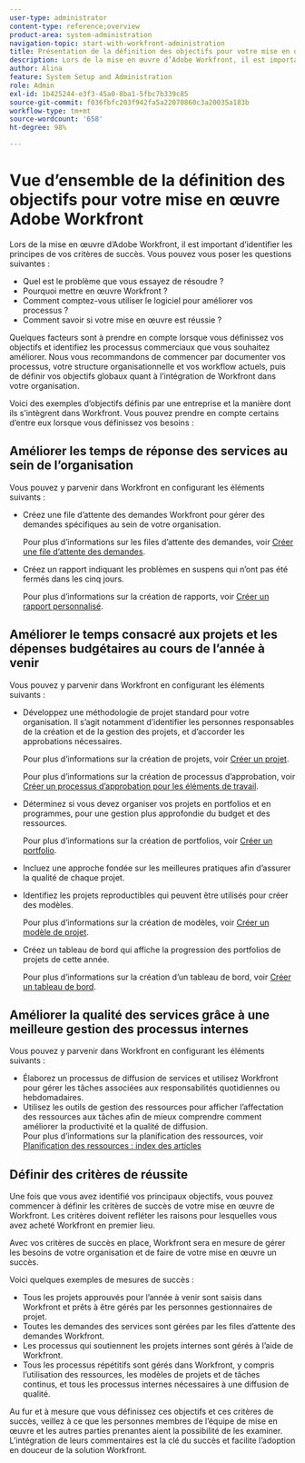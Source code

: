 ```yaml
---
user-type: administrator
content-type: reference;overview
product-area: system-administration
navigation-topic: start-with-workfront-administration
title: Présentation de la définition des objectifs pour votre mise en oeuvre Adobe Workfront
description: Lors de la mise en œuvre d’Adobe Workfront, il est important d’identifier les principes de vos critères de succès. Nous vous recommandons de commencer par documenter vos processus, votre structure organisationnelle et vos workflows actuels, puis de définir vos objectifs globaux quant à la manière dont Workfront s’intégrera dans votre organisation.
author: Alina
feature: System Setup and Administration
role: Admin
exl-id: 1b425244-e3f3-45a0-8ba1-5fbc7b339c85
source-git-commit: f036fbfc203f942fa5a22070860c3a20035a183b
workflow-type: tm+mt
source-wordcount: '658'
ht-degree: 98%

---
```


# Vue d’ensemble de la définition des objectifs pour votre mise en œuvre Adobe Workfront

<!--Audited: 12/2023-->

Lors de la mise en œuvre d’Adobe Workfront, il est important d’identifier les principes de vos critères de succès. Vous pouvez vous poser les questions suivantes :

* Quel est le problème que vous essayez de résoudre ?
* Pourquoi mettre en œuvre Workfront ?
* Comment comptez-vous utiliser le logiciel pour améliorer vos processus ?
* Comment savoir si votre mise en œuvre est réussie ?

Quelques facteurs sont à prendre en compte lorsque vous définissez vos objectifs et identifiez les processus commerciaux que vous souhaitez améliorer. Nous vous recommandons de commencer par documenter vos processus, votre structure organisationnelle et vos workflow actuels, puis de définir vos objectifs globaux quant à l’intégration de Workfront dans votre organisation.

Voici des exemples d’objectifs définis par une entreprise et la manière dont ils s’intègrent dans Workfront. Vous pouvez prendre en compte certains d’entre eux lorsque vous définissez vos besoins :

## Améliorer les temps de réponse des services au sein de l’organisation

Vous pouvez y parvenir dans Workfront en configurant les éléments suivants :

* Créez une file d’attente des demandes Workfront pour gérer des demandes spécifiques au sein de votre organisation.

  Pour plus d’informations sur les files d’attente des demandes, voir [Créer une file d’attente des demandes](../../manage-work/requests/create-and-manage-request-queues/create-request-queue.md).

* Créez un rapport indiquant les problèmes en suspens qui n’ont pas été fermés dans les cinq jours.

  Pour plus d’informations sur la création de rapports, voir [Créer un rapport personnalisé](../../reports-and-dashboards/reports/creating-and-managing-reports/create-custom-report.md).

## Améliorer le temps consacré aux projets et les dépenses budgétaires au cours de l’année à venir

Vous pouvez y parvenir dans Workfront en configurant les éléments suivants :

* Développez une méthodologie de projet standard pour votre organisation. Il s’agit notamment d’identifier les personnes responsables de la création et de la gestion des projets, et d’accorder les approbations nécessaires.

  Pour plus d’informations sur la création de projets, voir [Créer un projet](../../manage-work/projects/create-projects/create-project.md).

  Pour plus d’informations sur la création de processus d’approbation, voir [Créer un processus d’approbation pour les éléments de travail](../../administration-and-setup/customize-workfront/configure-approval-milestone-processes/create-approval-processes.md).

* Déterminez si vous devez organiser vos projets en portfolios et en programmes, pour une gestion plus approfondie du budget et des ressources.

  Pour plus d’informations sur la création de portfolios, voir [Créer un portfolio](../../manage-work/portfolios/create-and-manage-portfolios/create-portfolios.md).

* Incluez une approche fondée sur les meilleures pratiques afin d’assurer la qualité de chaque projet.
* Identifiez les projets reproductibles qui peuvent être utilisés pour créer des modèles.

  Pour plus d’informations sur la création de modèles, voir [Créer un modèle de projet](../../manage-work/projects/create-and-manage-templates/create-template.md).

* Créez un tableau de bord qui affiche la progression des portfolios de projets de cette année.

  Pour plus d’informations sur la création d’un tableau de bord, voir [Créer un tableau de bord](../../reports-and-dashboards/dashboards/creating-and-managing-dashboards/create-dashboard.md).

## Améliorer la qualité des services grâce à une meilleure gestion des processus internes

Vous pouvez y parvenir dans Workfront en configurant les éléments suivants :

* Élaborez un processus de diffusion de services et utilisez Workfront pour gérer les tâches associées aux responsabilités quotidiennes ou hebdomadaires.
* Utilisez les outils de gestion des ressources pour afficher l’affectation des ressources aux tâches afin de mieux comprendre comment améliorer la productivité et la qualité de diffusion.\
  Pour plus d’informations sur la planification des ressources, voir [Planification des ressources : index des articles](../../resource-mgmt/resource-planning/resource-planning-overview.md)

## Définir des critères de réussite

Une fois que vous avez identifié vos principaux objectifs, vous pouvez commencer à définir les critères de succès de votre mise en œuvre de Workfront. Les critères doivent refléter les raisons pour lesquelles vous avez acheté Workfront en premier lieu.

Avec vos critères de succès en place, Workfront sera en mesure de gérer les besoins de votre organisation et de faire de votre mise en œuvre un succès.

Voici quelques exemples de mesures de succès :

* Tous les projets approuvés pour l’année à venir sont saisis dans Workfront et prêts à être gérés par les personnes gestionnaires de projet.
* Toutes les demandes des services sont gérées par les files d’attente des demandes Workfront.
* Les processus qui soutiennent les projets internes sont gérés à l’aide de Workfront.
* Tous les processus répétitifs sont gérés dans Workfront, y compris l’utilisation des ressources, les modèles de projets et de tâches continus, et tous les processus internes nécessaires à une diffusion de qualité.

Au fur et à mesure que vous définissez ces objectifs et ces critères de succès, veillez à ce que les personnes membres de l’équipe de mise en œuvre et les autres parties prenantes aient la possibilité de les examiner. L’intégration de leurs commentaires est la clé du succès et facilite l’adoption en douceur de la solution Workfront.
